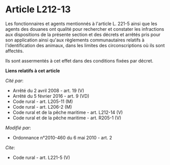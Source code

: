 # Article L212-13

Les fonctionnaires et agents mentionnés à l'article L. 221-5 ainsi que les agents des douanes ont qualité pour rechercher et
constater les infractions aux dispositions de la présente section et des décrets et arrêtés pris pour son application ainsi
qu'aux règlements communautaires relatifs à l'identification des animaux, dans les limites des circonscriptions où ils sont
affectés. 

Ils sont assermentés à cet effet dans des conditions fixées par décret.

**Liens relatifs à cet article**

_Cité par_:

  - Arrêté du 2 avril 2008 - art. 19 (V)
  - Arrêté du 5 février 2016 - art. 9 (VD)
  - Code rural - art. L205-11 (M)
  - Code rural - art. L206-2 (M)
  - Code rural et de la pêche maritime - art. L212-14 (V)
  - Code rural et de la pêche maritime - art. R205-1 (V)

_Modifié par_:

  - Ordonnance n°2010-460 du 6 mai 2010 - art. 2

_Cite_:

  - Code rural - art. L221-5 (V)
